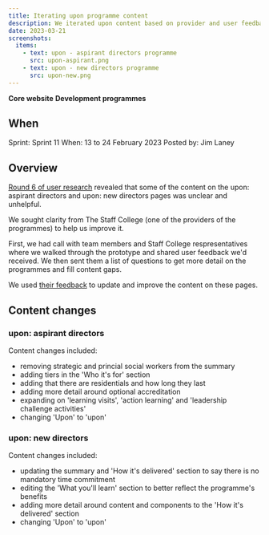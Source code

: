```yaml
---
title: Iterating upon programme content
description: We iterated upon content based on provider and user feedback.
date: 2023-03-21
screenshots:
  items:
    - text: upon - aspirant directors programme
      src: upon-aspirant.png
    - text: upon - new directors programme
      src: upon-new.png
---
```


<strong class="govuk-tag govuk-tag--turquoise">Core website</strong>&nbsp;<strong class="govuk-tag govuk-tag--blue">Development programmes</strong>

## When
Sprint: Sprint 11
When: 13 to 24 February 2023
Posted by: Jim Laney

## Overview

<a href="https://educationgovuk.sharepoint.com.mcas.ms/:p:/r/sites/Vulnerablechildrenandfamiliesportfolio/_layouts/15/Doc.aspx?sourcedoc=%7B35A30A83-E73D-5823-8FE2-46282E225184%7D&file=Beta%20Round%206%20UR%20Findings.pptx&action=edit&mobileredirect=true">Round 6 of user research</a> revealed that some of the content on the upon: aspirant directors and upon: new directors pages was unclear and unhelpful.

We sought clarity from The Staff College (one of the providers of the programmes) to help us improve it.

First, we had call with team members and Staff College respresentatives where we walked through the prototype and shared user feedback we'd received. We then sent them a list of questions to get more detail on the programmes and fill content gaps.

We used <a href="https://educationgovuk.sharepoint.com.mcas.ms/:w:/r/sites/Vulnerablechildrenandfamiliesportfolio/_layouts/15/Doc.aspx?sourcedoc=%7B176AABA3-FFDD-507A-3B80-E4035019BCF5%7D&file=Upon%20content%20questions%20v3.docx&action=default&mobileredirect=true">their feedback</a> to update and improve the content on these pages.

## Content changes

### upon: aspirant directors

Content changes included:

- removing strategic and princial social workers from the summary
- adding tiers in the 'Who it's for' section
- adding that there are residentials and how long they last
- adding more detail around optional accreditation
- expanding on 'learning visits', 'action learning' and 'leadership challenge activities'
- changing 'Upon' to 'upon'

### upon: new directors

Content changes included:

- updating the summary and 'How it's delivered' section to say there is no mandatory time commitment
- editing the 'What you'll learn' section to better reflect the programme's benefits
- adding more detail around content and components to the 'How it's delivered' section
- changing 'Upon' to 'upon'
